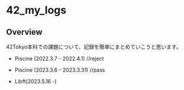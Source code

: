 # 42_my_logs

## Overview
42Tokyo本科での課題について、記録を簡単にまとめていこうと思います。

- Piscine (2022.3.7 - 2022.4.1) //reject
- Piscine (2023.3.6 - 2023.3.31) //pass

- Libft(2023.5.16 -)
